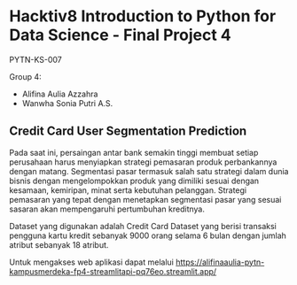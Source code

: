 
# Hacktiv8 Introduction to Python for Data Science - Final Project 4
PYTN-KS-007

Group 4:
- Alifina Aulia Azzahra
- Wanwha Sonia Putri A.S.

## Credit Card User Segmentation Prediction

Pada saat ini, persaingan antar bank semakin tinggi membuat setiap perusahaan harus menyiapkan strategi pemasaran produk perbankannya dengan matang. Segmentasi pasar termasuk salah satu strategi dalam dunia bisnis dengan mengelompokkan produk yang dimiliki sesuai dengan kesamaan, kemiripan, minat serta kebutuhan pelanggan. Strategi pemasaran yang tepat dengan menetapkan segmentasi pasar yang sesuai sasaran akan mempengaruhi pertumbuhan kreditnya.

Dataset yang digunakan adalah Credit Card Dataset yang berisi transaksi pengguna kartu kredit sebanyak 9000 orang selama 6 bulan dengan jumlah atribut sebanyak 18 atribut.

Untuk mengakses web aplikasi dapat melalui 
https://alifinaaulia-pytn-kampusmerdeka-fp4-streamlitapi-pq76eo.streamlit.app/
